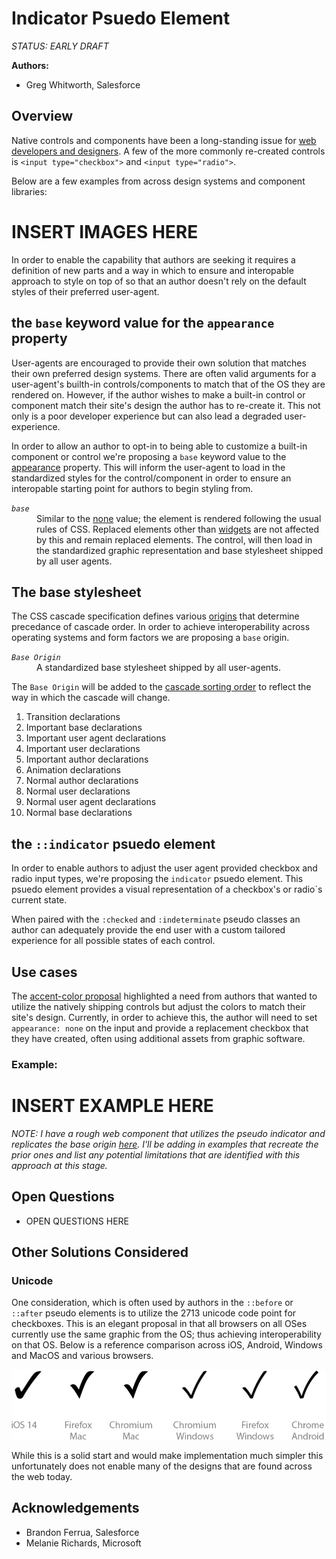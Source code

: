 # Indicator Psuedo Element

*STATUS: EARLY DRAFT*

**Authors:**
* Greg Whitworth, Salesforce

## Overview
Native controls and components have been a long-standing issue for [web developers and designers](http://gwhitworth.com/blog/2019/07/form-controls-components/). A few of the more commonly re-created controls is `<input type="checkbox">` and 
`<input type="radio">`.

Below are a few examples from across design systems and component libraries:

# INSERT IMAGES HERE

In order to enable the capability that authors are seeking it requires a definition of new parts and a way in which to ensure and interopable approach to style on top of so that an author doesn't rely on the default styles of their preferred user-agent.

## the `base` keyword value for the `appearance` property
User-agents are encouraged to provide their own solution that matches their own preferred design systems. There are 
often valid arguments for a user-agent's builth-in controls/components to match that of the OS they are rendered on.
However, if the author wishes to make a built-in control or component match their site's design the author has to re-create it. This not only is a poor developer experience but can also lead a degraded user-experience.

In order to allow an author to opt-in to being able to customize a built-in component or control we're proposing a `base` keyword value to the [appearance](https://drafts.csswg.org/css-ui-4/#appearance-switching) property. This will inform the 
user-agent to load in the standardized styles for the control/component in order to ensure an interopable starting point 
for authors to begin styling from.

<dl>
    <dt>
        <dfn><code>base</code></dfn>
        <dd>Similar to the <a href="https://drafts.csswg.org/css-ui-4/#ref-for-valdef-appearance-none" target="_blank">none</a> value; the element is rendered following the usual rules of CSS. Replaced elements other than <a href="https://drafts.csswg.org/css-ui-4/#widget" target="_blank">widgets</a> are not affected by this and remain replaced elements. The control, will then load in the standardized 
        graphic representation and base stylesheet shipped by all user agents.</dd>
    </dt>
</dl>

## The base stylesheet
The CSS cascade specification defines various [origins](https://www.w3.org/TR/css-cascade-3/#cascading-origins) that determine precedance of cascade order. In order to achieve interoperability across operating systems and form 
factors we are proposing a `base` origin.

<dl>
    <dt>
        <dfn><code>Base Origin</code></dfn>
        <dd>A standardized base stylesheet shipped by all user-agents.</dd>
    </dt>
</dl>

The `Base Origin` will be added to the [cascade sorting order](https://www.w3.org/TR/css-cascade-3/#ref-for-origin%E2%91%A1) to reflect the way in which the cascade will change.

1. Transition declarations
2. Important base declarations
3. Important user agent declarations
4. Important user declarations
5. Important author declarations
6. Animation declarations
7. Normal author declarations
8. Normal user declarations
9. Normal user agent declarations
10. Normal base declarations


## the `::indicator` psuedo element
In order to enable authors to adjust the user agent provided checkbox and radio input types, we're proposing 
the `indicator` psuedo element. This psuedo element provides a visual representation of a checkbox's or radio`s current state.

When paired with the `:checked` and `:indeterminate` pseudo classes an author can adequately provide the 
end user with a custom tailored experience for all possible states of each control.

## Use cases
The [accent-color proposal](https://github.com/mfreed7/accent-color/blob/master/proposal.md#input-typecheckbox) highlighted a need from authors that wanted to utilize the natively shipping controls but adjust the colors to match their site's design. Currently, in order to achieve this, the author will need to set `appearance: none` on the input and provide a replacement checkbox that they have created, often using additional assets from graphic software. 

### Example:

# INSERT EXAMPLE HERE

*NOTE: I have a rough web component that utilizes the pseudo indicator and replicates the base origin [here](https://codepen.io/gregwhitworth/project/full/DkGOoY). I'll be adding in examples that recreate the prior ones and list any potential limitations that are identified with this approach at this stage.*

## Open Questions

* OPEN QUESTIONS HERE

## Other Solutions Considered

### Unicode
One consideration, which is often used by authors in the `::before` or `::after` pseudo elements is to utilize the 2713 unicode code point for checkboxes. This is an elegant proposal in that all browsers on all OSes currently use the same graphic from the OS; thus achieving interoperability on that OS. Below is a reference comparison across iOS, Android, Windows and MacOS and various browsers.

![A reference of different checkmarks across different browsers](unicode-checkmark-comparison.png)

While this is a solid start and would make implementation much simpler this unfortunately does not enable many of the 
designs that are found across the web today.

## Acknowledgements

* Brandon Ferrua, Salesforce
* Melanie Richards, Microsoft